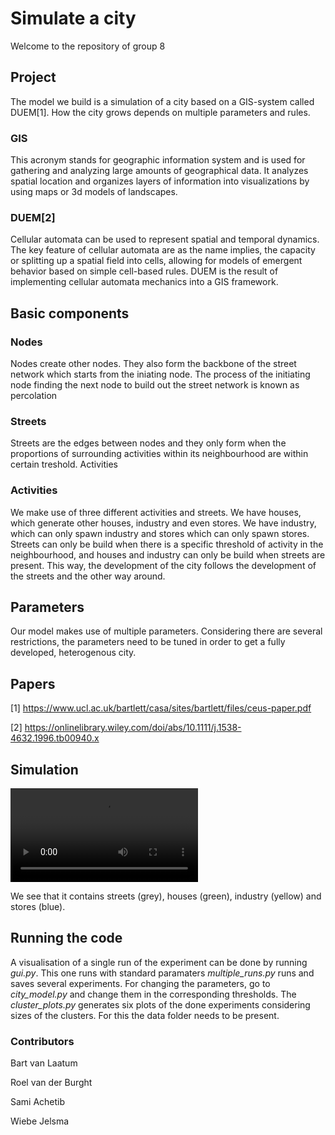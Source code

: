 # Simulate a city
Welcome to the repository of group 8

## Project
The model we build is a simulation of a city based on a GIS-system called DUEM[1]. How the city grows depends on multiple parameters and rules.

### GIS
This acronym stands for geographic information system and is used for gathering and analyzing large amounts of geographical data.  It analyzes spatial location and organizes layers of information into visualizations by using maps or 3d models of landscapes.

### DUEM[2]
Cellular automata can be used to represent spatial and temporal dynamics. The key feature of cellular automata are  as the name implies, the capacity or splitting up a spatial field into cells, allowing for models of emergent behavior based on simple cell-based rules. DUEM is the result of implementing cellular automata mechanics into a GIS framework.

## Basic components

### Nodes
Nodes create other nodes. They also form the backbone of the street network which starts from the iniating node. The process of the initiating node finding the next node to build out the street network is known as percolation

### Streets
Streets are the edges between nodes and they only form when the proportions of surrounding activities within its neighbourhood are within certain treshold.
Activities

### Activities
We make use of three different activities and streets.
We have houses, which generate other houses, industry and even stores.
We have industry, which can only spawn industry and stores which can only spawn stores.
Streets can only be build when there is a specific threshold of activity in the neighbourhood, and houses and industry can only be build when streets are present.
This way, the development of the city follows the development of the streets and the other way around.

## Parameters
Our model makes use of multiple parameters. Considering there are several restrictions, the parameters need to be tuned in order to get a fully developed, heterogenous city.


## Papers
[1] https://www.ucl.ac.uk/bartlett/casa/sites/bartlett/files/ceus-paper.pdf 

[2] https://onlinelibrary.wiley.com/doi/abs/10.1111/j.1538-4632.1996.tb00940.x


## Simulation
![Here is a random simulation of our model](plots/simulation_example.avi)

We see that it contains streets (grey), houses (green), industry (yellow) and stores (blue).

## Running the code
A visualisation of a single run of the experiment can be done by running *gui.py*. This one runs with standard paramaters
*multiple_runs.py* runs and saves several experiments.
For changing the parameters, go to *city_model.py* and change them in the corresponding thresholds.
The *cluster_plots.py* generates six plots of the done experiments considering sizes of the clusters.
For this the data folder needs to be present.

### Contributors
Bart van Laatum

Roel van der Burght

Sami Achetib

Wiebe Jelsma

